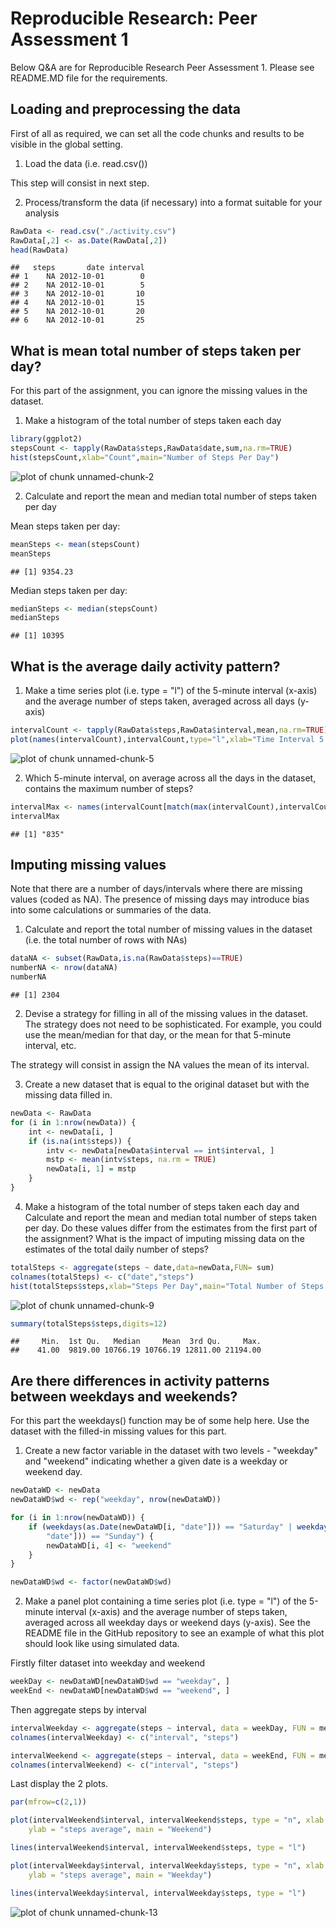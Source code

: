 
Reproducible Research: Peer Assessment 1
==========================================

Below Q&A are for Reproducible Research Peer Assessment 1. Please see README.MD file for the requirements.

## Loading and preprocessing the data

First of all as required, we can set all the code chunks and results to be visible in the global setting.



1. Load the data (i.e. read.csv())

This step will consist in next step.

2. Process/transform the data (if necessary) into a format suitable for your analysis


```r
RawData <- read.csv("./activity.csv")
RawData[,2] <- as.Date(RawData[,2])
head(RawData)
```

```
##   steps       date interval
## 1    NA 2012-10-01        0
## 2    NA 2012-10-01        5
## 3    NA 2012-10-01       10
## 4    NA 2012-10-01       15
## 5    NA 2012-10-01       20
## 6    NA 2012-10-01       25
```



## What is mean total number of steps taken per day?

For this part of the assignment, you can ignore the missing values in the dataset.

1. Make a histogram of the total number of steps taken each day



```r
library(ggplot2)
stepsCount <- tapply(RawData$steps,RawData$date,sum,na.rm=TRUE)
hist(stepsCount,xlab="Count",main="Number of Steps Per Day")
```

![plot of chunk unnamed-chunk-2](figure/unnamed-chunk-2-1.png) 


2. Calculate and report the mean and median total number of steps taken per day

Mean steps taken per day:

```r
meanSteps <- mean(stepsCount)
meanSteps
```

```
## [1] 9354.23
```

Median steps taken per day:

```r
medianSteps <- median(stepsCount)
medianSteps
```

```
## [1] 10395
```


## What is the average daily activity pattern?

1. Make a time series plot (i.e. type = "l") of the 5-minute interval (x-axis) and the average number of steps taken, averaged across all days (y-axis)


```r
intervalCount <- tapply(RawData$steps,RawData$interval,mean,na.rm=TRUE)
plot(names(intervalCount),intervalCount,type="l",xlab="Time Interval 5 mins",ylab="Mean Steps Count")
```

![plot of chunk unnamed-chunk-5](figure/unnamed-chunk-5-1.png) 

2. Which 5-minute interval, on average across all the days in the dataset, contains the maximum number of steps?


```r
intervalMax <- names(intervalCount[match(max(intervalCount),intervalCount)])
intervalMax
```

```
## [1] "835"
```
## Imputing missing values

Note that there are a number of days/intervals where there are missing values (coded as NA). The presence of missing days may introduce bias into some calculations or summaries of the data.

1. Calculate and report the total number of missing values in the dataset (i.e. the total number of rows with NAs)


```r
dataNA <- subset(RawData,is.na(RawData$steps)==TRUE)
numberNA <- nrow(dataNA)
numberNA
```

```
## [1] 2304
```

2. Devise a strategy for filling in all of the missing values in the dataset. The strategy does not need to be sophisticated. For example, you could use the mean/median for that day, or the mean for that 5-minute interval, etc.

The strategy will consist in assign the NA values the mean of its interval.

3. Create a new dataset that is equal to the original dataset but with the missing data filled in.


```r
newData <- RawData
for (i in 1:nrow(newData)) {
    int <- newData[i, ]
    if (is.na(int$steps)) {
        intv <- newData[newData$interval == int$interval, ]
        mstp <- mean(intv$steps, na.rm = TRUE)
        newData[i, 1] = mstp
    }
}
```

4. Make a histogram of the total number of steps taken each day and Calculate and report the mean and median total number of steps taken per day. Do these values differ from the estimates from the first part of the assignment? What is the impact of imputing missing data on the estimates of the total daily number of steps?


```r
totalSteps <- aggregate(steps ~ date,data=newData,FUN= sum)
colnames(totalSteps) <- c("date","steps")
hist(totalSteps$steps,xlab="Steps Per Day",main="Total Number of Steps Each Day")
```

![plot of chunk unnamed-chunk-9](figure/unnamed-chunk-9-1.png) 

```r
summary(totalSteps$steps,digits=12)
```

```
##     Min.  1st Qu.   Median     Mean  3rd Qu.     Max. 
##    41.00  9819.00 10766.19 10766.19 12811.00 21194.00
```

## Are there differences in activity patterns between weekdays and weekends?


For this part the weekdays() function may be of some help here. Use the dataset with the filled-in missing values for this part.

1. Create a new factor variable in the dataset with two levels - "weekday" and "weekend" indicating whether a given date is a weekday or weekend day.


```r
newDataWD <- newData
newDataWD$wd <- rep("weekday", nrow(newDataWD))

for (i in 1:nrow(newDataWD)) {
    if (weekdays(as.Date(newDataWD[i, "date"])) == "Saturday" | weekdays(as.Date(newDataWD[i, 
        "date"])) == "Sunday") {
        newDataWD[i, 4] <- "weekend"
    }
}

newDataWD$wd <- factor(newDataWD$wd)
```
2. Make a panel plot containing a time series plot (i.e. type = "l") of the 5-minute interval (x-axis) and the average number of steps taken, averaged across all weekday days or weekend days (y-axis). See the README file in the GitHub repository to see an example of what this plot should look like using simulated data.

Firstly filter dataset into weekday and weekend

```r
weekDay <- newDataWD[newDataWD$wd == "weekday", ]
weekEnd <- newDataWD[newDataWD$wd == "weekend", ]
```

Then aggregate steps by interval

```r
intervalWeekday <- aggregate(steps ~ interval, data = weekDay, FUN = mean)
colnames(intervalWeekday) <- c("interval", "steps")

intervalWeekend <- aggregate(steps ~ interval, data = weekEnd, FUN = mean)
colnames(intervalWeekend) <- c("interval", "steps")
```

Last display the 2 plots.

```r
par(mfrow=c(2,1))

plot(intervalWeekend$interval, intervalWeekend$steps, type = "n", xlab = "interval", 
    ylab = "steps average", main = "Weekend")

lines(intervalWeekend$interval, intervalWeekend$steps, type = "l")

plot(intervalWeekday$interval, intervalWeekday$steps, type = "n", xlab = "interval", 
    ylab = "steps average", main = "Weekday")

lines(intervalWeekday$interval, intervalWeekday$steps, type = "l")
```

![plot of chunk unnamed-chunk-13](figure/unnamed-chunk-13-1.png) 
